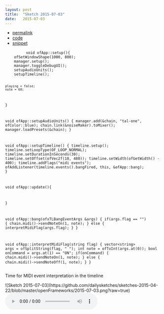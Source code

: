 ```yaml
---
layout: post
title:  "Sketch 2015-07-03"
date:   2015-07-03
---
```

<div class="code">
    <ul>
		<li><a href="{% post_url 2015-07-03-sketch %}">permalink</a></li>
		<li><a href="https://github.com/dailysketches/dailySketches/tree/master/sketches/2015-07-03">code</a></li>
		<li><a href="#" class="snippet-button">snippet</a></li>
	</ul>
    <pre class="snippet">
        <code class="cpp">void ofApp::setup(){
    ofSetWindowShape(1000, 800);
    manager.setup();
    manager.toggleDebugUI();
    setupAudioUnits();
    setupTimeline();

    playing = false;
    note = 60;
}

void ofApp::setupAudioUnits() {
    manager.add(&amp;chain, "tal-one", ofColor::blue);
    chain.link(&amp;noiseMaker).toMixer();
    manager.loadPresets(&amp;chain);
}

void ofApp::setupTimeline() {
    timeline.setup();
    timeline.setLoopType(OF_LOOP_NORMAL);
    timeline.setDurationInSeconds(30);
    timeline.setOffset(ofVec2f(10, 480));
    timeline.setWidth(ofGetWidth() - 400);
    timeline.addFlags("midi events");
    ofAddListener(timeline.events().bangFired, this, &amp;ofApp::bang);
}

void ofApp::update(){
    
}

void ofApp::bang(ofxTLBangEventArgs &amp;args) {
    if(args.flag == "") {
        chain.midi()-&gt;sendNoteOn(1, note);
    } else {
        interpretMidiFlag(args.flag);
    }
}

void ofApp::interpretMidiFlag(string flag) {
    vector&lt;string&gt; args = ofSplitString(flag, " ");
    int note = ofToInt(args.at(0));
    bool onCommand = args.at(1) == "ON";
    if(onCommand) {
        chain.midi()-&gt;sendNoteOn(1, note);
    } else {
        chain.midi()-&gt;sendNoteOff(1, note);
    }
}</code>
    </pre>
</div>
<p class="description">Time for MIDI event interpretation in the timeline</p>
![Sketch 2015-07-03](https://github.com/dailysketches/sketches-2015-04-22/blob/master/openFrameworks/2015-07-03.png?raw=true)
<audio controls>
	<source src="https://github.com/dailysketches/sketches-2015-04-22/blob/master/openFrameworks/2015-07-03.mp3?raw=true" type="audio/mpeg">
	Your browser does not support the audio element.
</audio>

